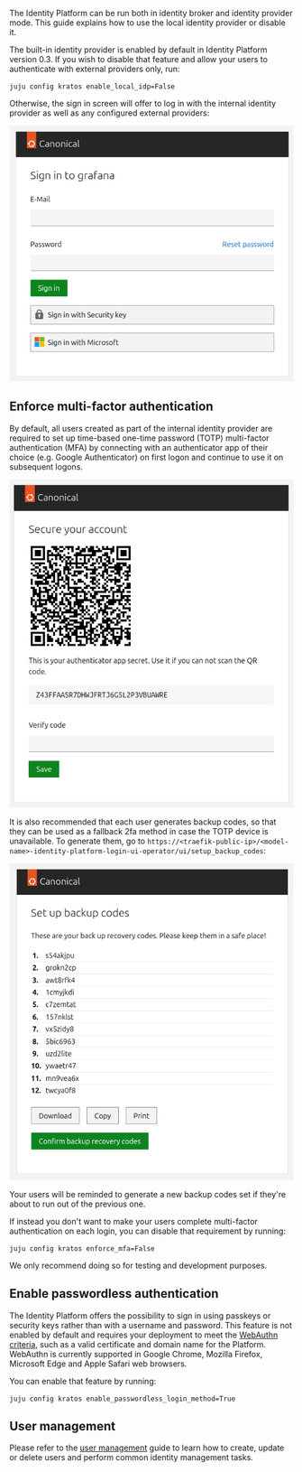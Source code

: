 The Identity Platform can be run both in identity broker and identity provider mode.
This guide explains how to use the local identity provider or disable it.

The built-in identity provider is enabled by default in Identity Platform version 0.3.
If you wish to disable that feature and allow your users to authenticate with external providers only, run:
```
juju config kratos enable_local_idp=False
```

Otherwise, the sign in screen will offer to log in with the internal identity provider as well as any configured external providers:

![Alt]( https://raw.githubusercontent.com/canonical/canonical-identity-platform-docs/main/Diagram_sources/identity_platform_sign_in_page.png "IAM Login UI")

## Enforce multi-factor authentication
By default, all users created as part of the internal identity provider are required to set up time-based one-time password (TOTP) multi-factor authentication (MFA)
by connecting with an authenticator app of their choice (e.g. Google Authenticator) on first logon and continue to use it on subsequent logons.

![Alt]( https://raw.githubusercontent.com/canonical/canonical-identity-platform-docs/main/Diagram_sources/idp_secure_account_mfa.png "Set up MFA")

It is also recommended that each user generates backup codes, so that they can be used as a fallback 2fa method in case the TOTP device is unavailable.
To generate them, go to `https://<traefik-public-ip>/<model-name>-identity-platform-login-ui-operator/ui/setup_backup_codes`:

![Alt]( https://raw.githubusercontent.com/canonical/canonical-identity-platform-docs/main/Diagram_sources/idp_backup_codes.png "Generate backup codes")

Your users will be reminded to generate a new backup codes set if they're about to run out of the previous one.

If instead you don't want to make your users complete multi-factor authentication on each login, you can disable that requirement by running:

```
juju config kratos enforce_mfa=False
```

We only recommend doing so for testing and development purposes.

## Enable passwordless authentication

The Identity Platform offers the possibility to sign in using passkeys or security keys rather than with a username and password.
This feature is not enabled by default and requires your deployment to meet the [WebAuthn criteria](https://www.w3.org/TR/webauthn/),
such as a valid certificate and domain name for the Platform.
WebAuthn is currently supported in Google Chrome, Mozilla Firefox, Microsoft Edge and Apple Safari web browsers.

You can enable that feature by running:

```
juju config kratos enable_passwordless_login_method=True
```

## User management
Please refer to the [user management](/t/15547) guide to learn how to create, update or delete users
and perform common identity management tasks.
